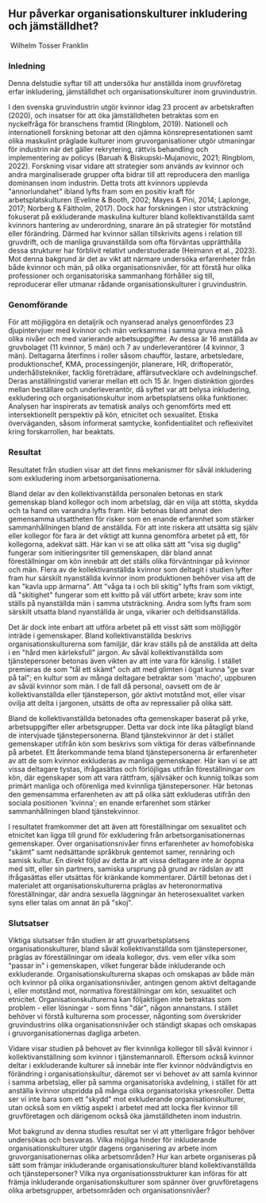 ## Hur påverkar organisationskulturer inkludering och jämställdhet? 

 Wilhelm Tosser Franklin

### Inledning

Denna delstudie syftar till att undersöka hur anställda inom gruvföretag
erfar inkludering, jämställdhet och organisationskulturer inom
gruvindustrin.

I den svenska gruvindustrin utgör kvinnor idag 23 procent av
arbetskraften (2020), och insatser för att öka jämställdheten betraktas
som en nyckelfråga för branschens framtid (Ringblom, 2019). Nationell
och internationell forskning betonar att den ojämna könsrepresentationen
samt olika maskulint präglade kulturer inom gruvorganisationer utgör
utmaningar för industrin när det gäller rekrytering, rättvis behandling
och implementering av policys (Baruah & Biskupski-Mujanovic, 2021;
Ringblom, 2022). Forskning visar vidare att strategier som används av
kvinnor och andra marginaliserade grupper ofta bidrar till att
reproducera den manliga dominansen inom industrin. Detta trots att
kvinnors upplevda \"annorlundahet\" ibland lyfts fram som en positiv
kraft för arbetsplatskulturen (Eveline & Booth, 2002; Mayes & Pini,
2014; Laplonge, 2017; Norberg & Fältholm, 2017). Dock har forskningen i
stor utsträckning fokuserat på exkluderande maskulina kulturer bland
kollektivanställda samt kvinnors hantering av underordning, snarare än
på strategier för motstånd eller förändring. Därmed har kvinnor sällan
tillskrivits agens i relation till gruvdrift, och de manliga
gruvanställda som ofta förväntas upprätthålla dessa strukturer har
förblivit relativt understuderade (Heimann et al., 2023). Mot denna
bakgrund är det av vikt att närmare undersöka erfarenheter från både
kvinnor och män, på olika organisationsnivåer, för att förstå hur olika
professioner och organisatoriska sammanhang förhåller sig till,
reproducerar eller utmanar rådande organisationskulturer i
gruvindustrin.

### Genomförande

För att möjliggöra en detaljrik och nyanserad analys genomfördes 23
djupintervjuer med kvinnor och män verksamma i samma gruva men på olika
nivåer och med varierande arbetsuppgifter. Av dessa är 16 anställda av
gruvbolaget (11 kvinnor, 5 män) och 7 av underleverantörer (4 kvinnor, 3
män). Deltagarna återfinns i roller såsom chaufför, lastare,
arbetsledare, produktionschef, KMA, processingenjör, planerare, HR,
driftoperatör, underhållstekniker, facklig företrädare, affärsutvecklare
och avdelningschef. Deras anställningstid varierar mellan ett och 15 år.
Ingen distinktion gjordes mellan beställare och underleverantör, då
syftet var att belysa inkludering, exkludering och organisationskultur
inom arbetsplatsens olika funktioner. Analysen har inspirerats av
tematisk analys och genomförts med ett intersektionellt perspektiv på
kön, etnicitet och sexualitet. Etiska överväganden, såsom informerat
samtycke, konfidentialitet och reflexivitet kring forskarrollen, har
beaktats.

### Resultat

Resultatet från studien visar att det finns mekanismer för såväl
inkludering som exkludering inom arbetsorganisationerna.

Bland delar av den kollektivanställda personalen betonas en stark
gemenskap bland kollegor och inom arbetslag, där en vilja att stötta,
skydda och ta hand om varandra lyfts fram. Här betonas bland annat den
gemensamma utsattheten för risker som en enande erfarenhet som stärker
sammanhållningen bland de anställda. För att inte riskera att utsätta
sig själv eller kollegor för fara är det viktigt att kunna genomföra
arbetet på ett, för kollegorna, adekvat sätt. Här kan vi se att olika
sätt att "visa sig duglig" fungerar som initieringsriter till
gemenskapen, där bland annat föreställningar om kön innebär att det
ställs olika förväntningar på kvinnor och män. Flera av de
kollektivanställda kvinnor som deltagit i studien lyfter fram hur
särskilt nyanställda kvinnor inom produktionen behöver visa att de kan
"kavla upp ärmarna". Att "våga ta i och bli skitig" lyfts fram som
viktigt, då "skitighet" fungerar som ett kvitto på väl utfört arbete;
krav som inte ställs på nyanställda män i samma utsträckning. Andra som
lyfts fram som särskilt utsatta bland nyanställda är unga, vikarier och
deltidsanställda.

Det är dock inte enbart att utföra arbetet på ett visst sätt som
möjliggör inträde i gemenskaper. Bland kollektivanställda beskrivs
organisationskulturerna som familjär, där krav ställs på de anställda
att delta i en "hård men kärleksfull" jargon. Av såväl
kollektivanställda som tjänstepersoner betonas även vikten av att inte
vara för känslig. I stället premieras de som "tål ett skämt" och att med
glimten i ögat kunna "ge svar på tal"; en kultur som av många deltagare
betraktar som 'macho', uppburen av såväl kvinnor som män. I de fall då
personal, oavsett om de är kollektivanställda eller tjänsteperson, gör
aktivt motstånd mot, eller visar ovilja att delta i jargonen, utsätts de
ofta av repressalier på olika sätt.

Bland de kollektivanställda betonades ofta gemenskaper baserat på yrke,
arbetsuppgifter eller arbetsgrupper. Detta var dock inte lika påtagligt
bland de intervjuade tjänstepersonerna. Bland tjänstekvinnor är det i
stället gemenskaper utifrån kön som beskrivs som viktiga för deras
välbefinnande på arbetet. Ett återkommande tema bland tjänstepersonerna
är erfarenheter av att de som kvinnor exkluderas av manliga gemenskaper.
Här kan vi se att vissa deltagare tystas, ifrågasättas och förlöjligas
utifrån föreställningar om kön, där egenskaper som att vara rättfram,
självsäker och kunnig tolkas som primärt manliga och oförenliga med
kvinnliga tjänstepersoner. Här betonas den gemensamma erfarenheten av
att på olika sätt exkluderas utifrån den sociala positionen 'kvinna'; en
enande erfarenhet som stärker sammanhållningen bland tjänstekvinnor. 

I resultatet framkommer det att även att föreställningar om sexualitet
och etnicitet kan ligga till grund för exkludering från
arbetsorganisationernas gemenskaper. Över organisationsnivåer finns
erfarenheter av homofobiska "skämt" samt nedsättande språkbruk gentemot
samer, rennäring och samisk kultur. En direkt följd av detta är att
vissa deltagare inte är öppna med sitt, eller sin partners, samiska
ursprung på grund av rädslan av att ifrågasättas eller utsättas för
kränkande kommentarer. Därtill betonas det i materialet att
organisationskulturerna präglas av heteronormativa föreställningar, där
andra sexuella läggningar än heterosexualitet varken syns eller talas om
annat än på "skoj".

### Slutsatser

Viktiga slutsatser från studien är att gruvarbetsplatsens
organisationskulturer, bland såväl kollektivanställda som
tjänstepersoner, präglas av föreställningar om ideala kollegor, dvs. vem
eller vilka som "passar in" i gemenskapen, vilket fungerar både
inkluderande och exkluderande. Organisationskulturerna skapas och
omskapas av både män och kvinnor på olika organisationsnivåer, antingen
genom aktivt deltagande i, eller motstånd mot, normativa föreställningar
om kön, sexualitet och etnicitet. Organisationskulturerna kan
följaktligen inte betraktas som problem - eller lösningar - som finns
"där", någon annanstans. I stället behöver vi förstå kulturerna som
processer, någonting som överskrider gruvindustrins olika
organisationsnivåer och ständigt skapas och omskapas i
gruvorganisationernas dagliga arbeten.

Vidare visar studien på behovet av fler kvinnliga kollegor till såväl
kvinnor i kollektivanställning som kvinnor i tjänstemannaroll. Eftersom
också kvinnor deltar i exkluderande kulturer så innebär inte fler
kvinnor nödvändigtvis en förändring i organisationskultur, däremot ser
vi behovet av att samla kvinnor i samma arbetslag, eller på samma
organisatoriska avdelning, i stället för att anställa kvinnor utspridda
på många olika organisatoriska yrkesroller. Detta ser vi inte bara som
ett "skydd" mot exkluderande organisationskulturer, utan också som en
viktig aspekt i arbetet med att locka fler kvinnor till gruvföretagen
och därigenom också öka jämställdheten inom industrin.

Mot bakgrund av denna studies resultat ser vi att ytterligare frågor
behöver undersökas och besvaras. Vilka möjliga hinder för inkluderande
organisationskulturer utgör dagens organisering av arbete inom
gruvorganisationernas olika arbetsområden? Hur kan arbete organiseras på
sätt som främjar inkluderande organisationskulturer bland
kollektivanställda och tjänstepersoner? Vilka nya
organisationsstrukturer kan införas för att främja inkluderande
organisationskulturer som spänner över gruvföretagens olika
arbetsgrupper, arbetsområden och organisationsnivåer?

